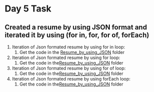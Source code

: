 # Day 5 Task

## **Created a resume by using JSON format and iterated it by using (for in, for, for of, forEach)**
1. Iteration of Json formated resume by using for in loop:
   1. Get the code in the [Resume_by_using_JSON](./iteration%20of%20object%20by%20using%20for%20in%20loop.js) folder
2. Iteration of Json formated resume by using for loop:
   1. Get the code in the[Resume_by_using_JSON](./iteration%20of%20object%20by%20using%20for%20loop.js) folder
3. Iteration of Json formated resume by using for of loop:
   1. Get the code in the[Resume_by_using_JSON](./iteration%20of%20object%20by%20using%20for%20of%20loop.js) folder
4. Iteration of Json formated resume by using forEach loop:
   1. Get the code in the[Resume_by_using_JSON](./iteration%20of%20Object%20by%20using%20forEach%20loop.js) folder

